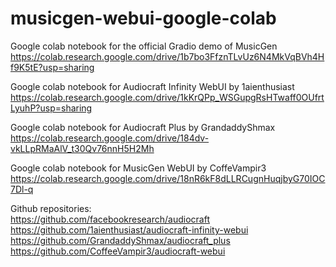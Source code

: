 # musicgen-webui-google-colab

Google colab notebook for the official Gradio demo of MusicGen
https://colab.research.google.com/drive/1b7bo3FfznTLvUz6N4MkVqBVh4Hf9K5tE?usp=sharing

Google colab notebook for Audiocraft Infinity WebUI by 1aienthusiast  
https://colab.research.google.com/drive/1kKrQPp_WSGupgRsHTwaff0OUfrtLyuhP?usp=sharing

Google colab notebook for Audiocraft Plus by GrandaddyShmax  
https://colab.research.google.com/drive/184dv-vkLLpRMaAlV_t30Qv76nnH5H2Mh

Google colab notebook for MusicGen WebUI by CoffeVampir3  
https://colab.research.google.com/drive/18nR6kF8dLLRCugnHuqjbyG70IOC7Dl-q

Github repositories:  
https://github.com/facebookresearch/audiocraft  
https://github.com/1aienthusiast/audiocraft-infinity-webui  
https://github.com/GrandaddyShmax/audiocraft_plus  
https://github.com/CoffeeVampir3/audiocraft-webui  









